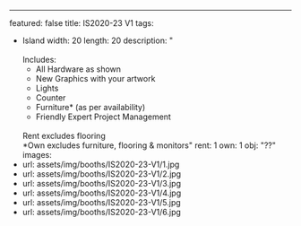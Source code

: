 ---
featured: false
title: IS2020-23 V1
tags:
- Island
width: 20
length: 20
description: "</br></br>Includes:<ul><li>All Hardware as shown</li><li>New Graphics
  with your artwork</li><li>Lights</li><li>Counter</li><li>Furniture* (as per availability)</li><li>Friendly
  Expert Project Management</li></ul></br>Rent excludes flooring </br>*Own excludes
  furniture, flooring & monitors"
rent: 1
own: 1
obj: "??"
images:
- url: assets/img/booths/IS2020-23-V1/1.jpg
- url: assets/img/booths/IS2020-23-V1/2.jpg
- url: assets/img/booths/IS2020-23-V1/3.jpg
- url: assets/img/booths/IS2020-23-V1/4.jpg
- url: assets/img/booths/IS2020-23-V1/5.jpg
- url: assets/img/booths/IS2020-23-V1/6.jpg
